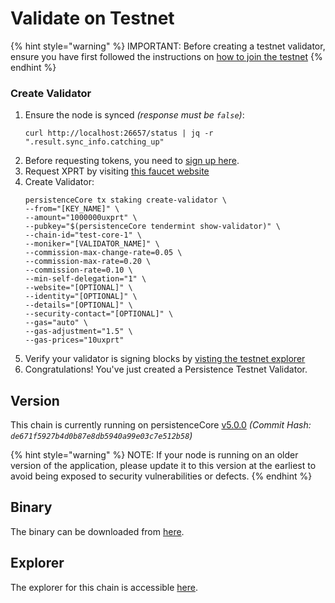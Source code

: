# Validate on Testnet

{% hint style="warning" %}
IMPORTANT: Before creating a testnet validator, ensure you have first followed the instructions on [how to join the testnet](../nodes-and-endpoints/join-testnet.md)
{% endhint %}

### Create Validator
1. Ensure the node is synced *(response must be `false`)*: 
	```
	curl http://localhost:26657/status | jq -r ".result.sync_info.catching_up"
	```
2. Before requesting tokens, you need to [sign up here](https://www.allthatnode.com/login.dsrv).
3. Request XPRT by visiting [this faucet website](https://www.allthatnode.com/faucet/persistence.dsrv)
4. Create Validator: 
	```
	persistenceCore tx staking create-validator \
	--from="[KEY_NAME]" \
	--amount="1000000uxprt" \
	--pubkey="$(persistenceCore tendermint show-validator)" \
	--chain-id="test-core-1" \
	--moniker="[VALIDATOR_NAME]" \
	--commission-max-change-rate=0.05 \
	--commission-max-rate=0.20 \
	--commission-rate=0.10 \
	--min-self-delegation="1" \
	--website="[OPTIONAL]" \
	--identity="[OPTIONAL]" \
	--details="[OPTIONAL]" \
	--security-contact="[OPTIONAL]" \
	--gas="auto" \
	--gas-adjustment="1.5" \
	--gas-prices="10uxprt"
	```
5. Verify your validator is signing blocks by [visting the testnet explorer](https://testnet.ping.pub/test-core-1/uptime)
6. Congratulations! You've just created a Persistence Testnet Validator.

## Version

This chain is currently running on persistenceCore [v5.0.0](https://github.com/persistenceOne/persistenceCore/releases/tag/v3.1.1) *(Commit Hash: `de671f5927b4d0b87e8db5940a99e03c7e512b58`)*

{% hint style="warning" %}
NOTE: If your node is running on an older version of the application, please update it to this version at the earliest to avoid being exposed to security vulnerabilities or defects.
{% endhint %}

## Binary

The binary can be downloaded from [here](https://github.com/persistenceOne/persistenceCore/releases/tag/v5.0.0).

## Explorer

The explorer for this chain is accessible [here](https://testnet.ping.pub/test-core-1/).
